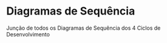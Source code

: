 Diagramas de Sequência
======================

Junção de todos os Diagramas de Sequência dos 4 Ciclos de Desenvolvimento 
